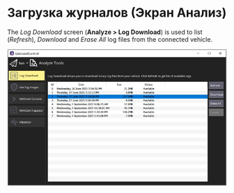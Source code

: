 # Загрузка журналов (Экран Анализ)

The *Log Download* screen (**Analyze > Log Download**) is used to list (*Refresh*), *Download* and *Erase All* log files from the connected vehicle.

![Analyze View Log Download](../../assets/analyze/log_download.jpg)